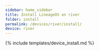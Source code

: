 ```yaml
---
sidebar: home_sidebar
title: Install LineageOS on river
folder: install
permalink: /devices/river/install/
device: river
---
```

{% include templates/device_install.md %}
